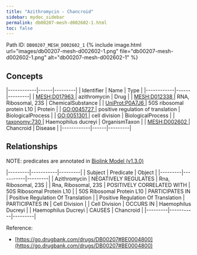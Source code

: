 ```yaml
---
title: "Azithromycin - Chancroid"
sidebar: mydoc_sidebar
permalink: db00207-mesh-d002602-1.html
toc: false 
---
```



Path ID: `DB00207_MESH_D002602_1`
{% include image.html url="images/db00207-mesh-d002602-1.png" file="db00207-mesh-d002602-1.png" alt="db00207-mesh-d002602-1" %}

## Concepts

|------------|------|---------|
| Identifier | Name | Type    |
|------------|------|---------|
| <a href="https://identifiers.org/MESH:D017963">MESH:D017963 </a> | azithromycin | Drug |
| <a href="https://identifiers.org/MESH:D012338">MESH:D012338 </a> | RNA, Ribosomal, 23S | ChemicalSubstance |
| <a href="https://identifiers.org/UniProt:P0A7J6">UniProt:P0A7J6 </a> | 50S ribosomal protein L10 | Protein |
| <a href="https://identifiers.org/GO:0045727">GO:0045727 </a> | positive regulation of translation | BiologicalProcess |
| <a href="https://identifiers.org/GO:0051301">GO:0051301 </a> | cell division | BiologicalProcess |
| <a href="https://identifiers.org/taxonomy:730">taxonomy:730 </a> | Haemophilus ducreyi | OrganismTaxon |
| <a href="https://identifiers.org/MESH:D002602">MESH:D002602 </a> | Chancroid | Disease |
|------------|------|---------|

## Relationships


NOTE: predicates are annotated in <a href="https://github.com/biolink/biolink-model/releases/tag/v1.3.0">Biolink Model (v1.3.0)</a>

|---------|-----------|---------|
| Subject | Predicate | Object  |
|---------|-----------|---------|
| Azithromycin | NEGATIVELY REGULATES | Rna, Ribosomal, 23S |
| Rna, Ribosomal, 23S | POSITIVELY CORRELATED WITH | 50S Ribosomal Protein L10 |
| 50S Ribosomal Protein L10 | PARTICIPATES IN | Positive Regulation Of Translation |
| Positive Regulation Of Translation | PARTICIPATES IN | Cell Division |
| Cell Division | OCCURS IN | Haemophilus Ducreyi |
| Haemophilus Ducreyi | CAUSES | Chancroid |
|---------|-----------|---------|

Reference: 
  - [https://go.drugbank.com/drugs/DB00207#BE0004800](https://go.drugbank.com/drugs/DB00207#BE0004800)
